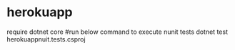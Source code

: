 # herokuapp
require dotnet core
#run below command to execute nunit tests
dotnet test herokuappnuit.tests.csproj
